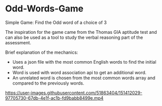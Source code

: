 # Odd-Words-Game
Simple Game: Find the Odd word of a choice of 3 

The inspiration for the game came from the Thomas GIA aptitude test and can also 
be used as a tool to study the verbal reasoning part of the assessment. 

Brief explanation of the mechanics:
- Uses a json file with the most common English words to find the initial word.
- Word is used with word association api to get an additional word.
- An unrelated word is chosen from the most common words array and compared to the previously words.





https://user-images.githubusercontent.com/51863404/151412029-97705730-67db-4e1f-ac1b-fd9babb8499e.mp4


